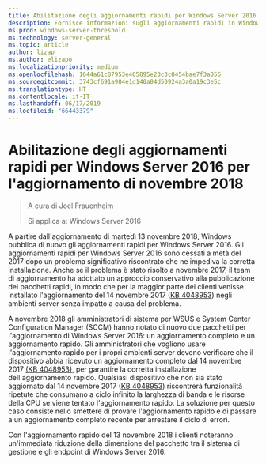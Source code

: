 ```yaml
---
title: Abilitazione degli aggiornamenti rapidi per Windows Server 2016 per l'aggiornamento di novembre 2018
description: Fornisce informazioni sugli aggiornamenti rapidi in Windows Server 2016
ms.prod: windows-server-threshold
ms.technology: server-general
ms.topic: article
author: lizap
ms.author: elizapo
ms.localizationpriority: medium
ms.openlocfilehash: 1644a61c87953e465895e23c3c8454bae7f3a056
ms.sourcegitcommit: 3743cf691a984e1d140a04d50924a3a0a19c3e5c
ms.translationtype: HT
ms.contentlocale: it-IT
ms.lasthandoff: 06/17/2019
ms.locfileid: "66443379"
---
```

# <a name="express-updates-for-windows-server-2016-re-enabled-for-november-2018-update"></a>Abilitazione degli aggiornamenti rapidi per Windows Server 2016 per l'aggiornamento di novembre 2018

> A cura di Joel Frauenheim
> 
> Si applica a: Windows Server 2016

A partire dall'aggiornamento di martedì 13 novembre 2018, Windows pubblica di nuovo gli aggiornamenti rapidi per Windows Server 2016. Gli aggiornamenti rapidi per Windows Server 2016 sono cessati a metà del 2017 dopo un problema significativo riscontrato che ne impediva la corretta installazione. Anche se il problema è stato risolto a novembre 2017, il team di aggiornamento ha adottato un approccio conservativo alla pubblicazione dei pacchetti rapidi, in modo che per la maggior parte dei clienti venisse installato l'aggiornamento del 14 novembre 2017 ([KB 4048953](https://support.microsoft.com/help/4048953/windows-10-update-kb4048953)) negli ambienti server senza impatto a causa del problema.

A novembre 2018 gli amministratori di sistema per WSUS e System Center Configuration Manager (SCCM) hanno notato di nuovo due pacchetti per l'aggiornamento di Windows Server 2016: un aggiornamento completo e un aggiornamento rapido. Gli amministratori che vogliono usare l'aggiornamento rapido per i propri ambienti server devono verificare che il dispositivo abbia ricevuto un aggiornamento completo dal 14 novembre 2017 [(KB 4048953)](https://support.microsoft.com/help/4048953/windows-10-update-kb4048953), per garantire la corretta installazione dell'aggiornamento rapido. Qualsiasi dispositivo che non sia stato aggiornato dal 14 novembre 2017 ([KB 4048953](https://support.microsoft.com/help/4048953/windows-10-update-kb4048953)) riscontrerà funzionalità ripetute che consumano a ciclo infinito la larghezza di banda e le risorse della CPU se viene tentato l'aggiornamento rapido.  La soluzione per questo caso consiste nello smettere di provare l'aggiornamento rapido e di passare a un aggiornamento completo recente per arrestare il ciclo di errori.

Con l'aggiornamento rapido del 13 novembre 2018 i clienti noteranno un'immediata riduzione della dimensione del pacchetto tra il sistema di gestione e gli endpoint di Windows Server 2016.  